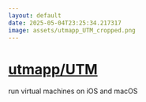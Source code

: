 ```yaml
---
layout: default
date: 2025-05-04T23:25:34.217317
image: assets/utmapp_UTM_cropped.png
---
```


# [utmapp/UTM](https://github.com/utmapp/UTM)

run virtual machines on iOS and macOS
